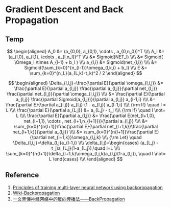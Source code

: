 # Gradient Descent and Back Propagation

## Temp


$$
\begin{aligned}
A_0 &= (a_{0,0}, a_{0,1}, \cdots , a_{0,n_0})^T \\\\
A_l &= (a_{l,0}, a_{l,1}, \cdots , a_{l,n_l})^T \\\\
&= Sigmoid(NET_l) \\\\
&= Sigmoid( \Omega_l \times A_{l-1} + b_l ) \\\\
a_{l,i} &= Sigmoid(net_{l,i}) \\\\
&= Sigmoid(\sum_{k=0}^{n_{l-1}}\omega_{l,k,i} + b_l) \\\\
E &= \sum_{k=0}^{n_L}(a_{L,k}-t_k)^2 / 2
\end{aligned}
$$

$$
\begin{aligned}
\Delta_{l,i,j}=\frac{\partial E}{\partial \omega_{l,i,j}} &= \frac{\partial E}{\partial a_{l,j}} \frac{\partial a_{l,j}}{\partial net_{l,j}} \frac{\partial net_{l,j}}{\partial \omega_{l,i,j}} \\\\
&= \frac{\partial E}{\partial a_{l,j}} \frac{\partial Sigmoid(a_{l,j})}{\partial a_{l,j}} a_{l-1,i} \\\\
&= \frac{\partial E}{\partial a_{l,j}} a_{l,j} (1 - a_{l,j}) a_{l-1,i} \\\\
{\rm If} \quad l = L \\\\
\frac{\partial E}{\partial a_{L,j}} &= a_{L,j} - t_j \\\\
{\rm If} \quad l \not= L \\\\
\frac{\partial E}{\partial a_{l,j}} &= \frac{\partial E(net_{l+1,0}, net_{l+1,1}, \cdots , net_{l+1,n_{l+1}})}{\partial a_{l,j}} \\\\
&= \sum_{k=0}^{n{l+1}}\frac{\partial E}{\partial net_{l+1,k}}\frac{\partial net_{l+1,k}}{\partial a_{l,j}} \\\\
&= \sum_{k=0}^{n{l+1}}\frac{\partial E}{\partial net_{l+1,k}}\omega_{l,j,k} \\\\
{\rm Let} \quad  \Delta_{l,i,j}=\delta_{l,j}a_{l-1,i} \\\\
\delta_{l,j}=\begin{cases}
(a_{L,j} - t_j)a_{L,j}(1-a_{L,j}),\quad l=L \\\\
\sum_{k=0}^{n{l+1}}\delta_{l+1,k}\omega_{l,j,k}a_{l,j}(1-a_{l,j}), \quad l \not= L
\end{cases} \\\\
\end{aligned}
$$

## Reference

1. [Principles of training multi-layer neural network using backpropagation](http://galaxy.agh.edu.pl/~vlsi/AI/backp_t_en/backprop.html)
2. [Wiki-Backpropagation](https://en.wikipedia.org/wiki/Backpropagation)
3. [一文弄懂神经网络中的反向传播法——BackPropagation](https://www.cnblogs.com/charlotte77/p/5629865.html)
